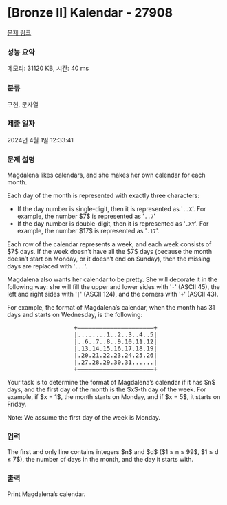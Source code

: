 # [Bronze II] Kalendar - 27908 

[문제 링크](https://www.acmicpc.net/problem/27908) 

### 성능 요약

메모리: 31120 KB, 시간: 40 ms

### 분류

구현, 문자열

### 제출 일자

2024년 4월 1일 12:33:41

### 문제 설명

<p>Magdalena likes calendars, and she makes her own calendar for each month.</p>

<p>Each day of the month is represented with exactly three characters:</p>

<ul>
	<li>If the day number is single-digit, then it is represented as '<code>..X</code>'. For example, the number $7$ is represented as '<code>..7</code>'</li>
	<li>If the day number is double-digit, then it is represented as '<code>.XY</code>'. For example, the number $17$ is represented as '<code>.17</code>'.</li>
</ul>

<p>Each row of the calendar represents a week, and each week consists of $7$ days. If the week doesn’t have all the $7$ days (because the month doesn’t start on Monday, or it doesn’t end on Sunday), then the missing days are replaced with '<code>...</code>'.</p>

<p>Magdalena also wants her calendar to be pretty. She will decorate it in the following way: she will fill the upper and lower sides with '<code>-</code>' (ASCII 45), the left and right sides with '<code>|</code>' (ASCII 124), and the corners with '<code>+</code>' (ASCII 43).</p>

<p>For example, the format of Magdalena’s calendar, when the month has 31 days and starts on Wednesday, is the following:</p>

<pre style="text-align: center;">+–––––––––––––––––––––+
|........1..2..3..4..5|
|..6..7..8..9.10.11.12|
|.13.14.15.16.17.18.19|
|.20.21.22.23.24.25.26|
|.27.28.29.30.31......|
+–––––––––––––––––––––+</pre>

<p>Your task is to determine the format of Magdalena’s calendar if it has $n$ days, and the first day of the month is the $x$-th day of the week. For example, if $x = 1$, the month starts on Monday, and if $x = 5$, it starts on Friday.</p>

<p>Note: We assume the first day of the week is Monday.</p>

### 입력 

 <p>The first and only line contains integers $n$ and $d$ ($1 ≤ n ≤ 99$, $1 ≤ d ≤ 7$), the number of days in the month, and the day it starts with.</p>

### 출력 

 <p>Print Magdalena’s calendar.</p>

